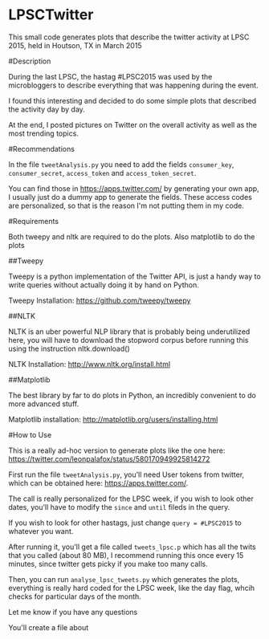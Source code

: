# LPSCTwitter
This small code generates plots that describe the twitter activity at LPSC 2015, held in Houtson, TX in March 2015

#Description

During the last LPSC, the hastag #LPSC2015 was used by the microbloggers to describe everything that was happening during the event.

I found this interesting and decided to do some simple plots that described the activity day by day.

At the end, I posted pictures on Twitter on the overall activity as well as the most trending topics.

#Recommendations

In the file ```tweetAnalysis.py``` you need to add the fields ```consumer_key```, ```consumer_secret```, ```access_token``` and ```access_token_secret```.

You can find those in https://apps.twitter.com/ by generating your own app, I usually just do a dummy app to generate the fields. These access codes are personalized, so that is the reason I'm not putting them in my code.


#Requirements

Both tweepy and nltk are required to do the plots. Also matplotlib to do the plots

##Tweepy

Tweepy is a python implementation of the Twitter API, is just a handy way to write queries without actually doing it by hand on Python.

Tweepy Installation: https://github.com/tweepy/tweepy

##NLTK

NLTK is an uber powerful NLP library that is probably being underutilized here, you will have to download the stopword corpus before running this using the instruction nltk.download()

NLTK Installation: http://www.nltk.org/install.html

##Matplotlib

The best library by far to do plots in Python, an incredibly convenient to do more advanced stuff.

Matplotlib installation: http://matplotlib.org/users/installing.html


#How to Use

This is a really ad-hoc version to generate plots like the one here: https://twitter.com/leonpalafox/status/580170949925814272

First run the file ```tweetAnalysis.py```, you'll need User tokens from twitter, which can be obtained here:  https://apps.twitter.com/. 

The call is really personalized for the LPSC week, if you wish to look other dates, you'll have to modify the ```since``` and ```until``` fileds in the query.

If you wish to look for other hastags, just change ```query = #LPSC2015``` to whatever you want.

After running it, you'll get a file called ```tweets_lpsc.p``` which has all the twits that you called (about 80 MB), I recommend running this once every 15 minutes, since twitter gets picky if you make too many calls.

Then, you can run ```analyse_lpsc_tweets.py``` which generates the plots, everything is really hard coded for the LPSC week, like the day flag, whcih checks for particular days of the month.

Let me know if you have any questions




You'll create a file about 
